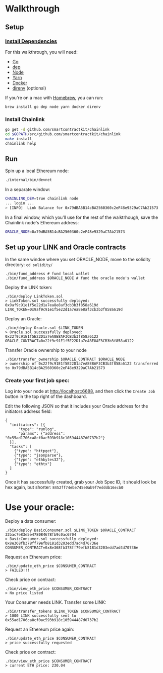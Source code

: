 # Walkthrough

## Setup

### [Install Dependencies](https://github.com/smartcontractkit/chainlink#install)

For this walkthrough, you will need:

- [Go](https://golang.org/doc/install#install)
- [dep](https://github.com/golang/dep#installation)
- [Node](https://nodejs.org/en/download/package-manager/)
- [Yarn](https://yarnpkg.com/lang/en/docs/install/#mac-stable)
- [Docker](https://www.docker.com/get-started)
- [direnv](https://direnv.net/) (optional)

If you're on a mac with [Homebrew](https://brew.sh/), you can run:

`brew install go dep node yarn docker direnv`

### Install Chainlink


```bash
go get -d github.com/smartcontractkit/chainlink
cd $GOPATH/src/github.com/smartcontractkit/chainlink
make install
chainlink help
```

## Run

Spin up a local Ethereum node:

```bash
./internal/bin/devnet
```

In a separate window:

```bash
CHAINLINK_DEV=true chainlink node
... login ...
> [INFO]  Link Balance for 0x79dBA5B14cBA2560360c2eF48e9329aC7Ab21573
```

In a final window, which you'll use for the rest of the walktrhough, save the Chainlink node's Ethereum address:
```bash
ORACLE_NODE=0x79dBA5B14cBA2560360c2eF48e9329aC7Ab21573
```

## Set up your LINK and Oracle contracts
In the same windoe where you set ORACLE_NODE, move to the solidity directory: `cd solidity/`

```
./bin/fund_address # fund local wallet
./bin/fund_address $ORACLE_NODE # fund the oracle node's wallet
```

Deploy the LINK token:

```
./bin/deploy LinkToken.sol
> LinkToken.sol successfully deployed: 0x9af9c91e1f5e22d1a7ea8e8af3cb3b3f858a619d
LINK_TOKEN=0x9af9c91e1f5e22d1a7ea8e8af3cb3b3f858a619d
```

Deploy an Oracle:

```
./bin/deploy Oracle.sol $LINK_TOKEN
> Oracle.sol successfully deployed: 0x22f9c91E1f5E22D1a7eA8E8AF3CB3b3f858a6122
ORACLE_CONTRACT=0x22f9c91E1f5E22D1a7eA8E8AF3CB3b3f858a6122
```
Transfer Oracle ownership to your node


```
./bin/transfer_ownership $ORACLE_CONTRACT $ORACLE_NODE
> ownership of 0x22f9c91E1f5E22D1a7eA8E8AF3CB3b3f858a6122 transferred to 0x79dBA5B14cBA2560360c2eF48e9329aC7Ab21573
```

### Create your first job spec:

Log into your node at [http://localhost:6688](http://localhost:6688), and then click the `Create Job` button in the top right of the dashboard.

Edit the following JSON so that it includes your Oracle address for the initiators address field:
```
{
  "initiators": [{
      "type": "runlog",
      "params": {"address": "0x55ad1706ca8cf0ac593b918c105944487d0737b2"}
  }],
  "tasks": [
    {"type": "httpget"},
    {"type": "jsonparse"},
    {"type": "ethbytes32"},
    {"type": "ethtx"}
  ]
}
```

Once it has successfully created, grab your Job Spec ID, it should look be hex again, but shorter: `8452ff74ebe745e0ab9f7edddb16ecb0 `


# Use your oracle:
Deploy a data consumer:

```
./bin/deploy BasicConsumer.sol $LINK_TOKEN $ORACLE_CONTRACT 32bac7e83e5e478084678fb9c0ac6704
> BasicConsumer.sol successfully deployed: 0x8e368fb378ff79efb8181d3203edd7ad4d70736e
CONSUMER_CONTRACT=0x8e368fb378ff79efb8181d3203edd7ad4d70736e
```

Request an Ethereum price:

```
./bin/update_eth_price $CONSUMER_CONTRACT
> FAILED!!!
```

Check price on contract:

```
./bin/view_eth_price $CONSUMER_CONTRACT
> No price listed
```

Your Consumer needs LINK. Transfer some LINK:

```
./bin/transfer_tokens $LINK_TOKEN $CONSUMER_CONTRACT
> 1000 LINK successfully sent to 0x55ad1706ca8cf0ac593b918c105944487d0737b2
```

Request an Ethereum price again:

```
./bin/update_eth_price $CONSUMER_CONTRACT
> price successfully requested
```

Check price on contract:

```
./bin/view_eth_price $CONSUMER_CONTRACT
> current ETH price: 230.04
```
